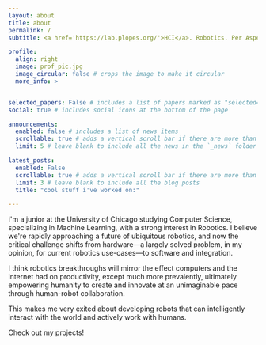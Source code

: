```yaml
---
layout: about
title: about
permalink: /
subtitle: <a href='https://lab.plopes.org/'>HCI</a>. Robotics. Per Aspera ad Astra!

profile:
  align: right
  image: prof_pic.jpg
  image_circular: false # crops the image to make it circular
  more_info: >


selected_papers: False # includes a list of papers marked as "selected={true}"
social: true # includes social icons at the bottom of the page

announcements:
  enabled: false # includes a list of news items
  scrollable: true # adds a vertical scroll bar if there are more than 3 news items
  limit: 5 # leave blank to include all the news in the `_news` folder

latest_posts:
  enabled: False
  scrollable: true # adds a vertical scroll bar if there are more than 3 new posts items
  limit: 3 # leave blank to include all the blog posts
  title: "cool stuff i've worked on:"

---
```


I'm a junior at the University of Chicago studying Computer Science, specializing in Machine Learning, with a strong interest in Robotics. I believe we're rapidly approaching a future of ubiquitous robotics, and now the critical challenge shifts from hardware—a largely solved problem, in my opinion, for current robotics use-cases—to software and integration.

I think robotics breakthroughs will mirror the effect computers and the internet had on productivity, except much more prevalently, ultimately empowering humanity to create and innovate at an unimaginable pace through human-robot collaboration.

This makes me very exited about developing robots that can intelligently interact with the world and actively work with humans.

Check out my projects!